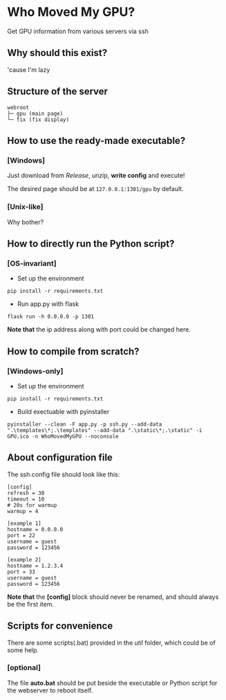 # Who Moved My GPU?

Get GPU information from various servers via ssh

## Why should this exist?

'cause I'm lazy

## Structure of the server

```text
webroot
├─ gpu (main page)
└─ fix (fix display)
```

## How to use the ready-made executable?

### [Windows]

Just download from *Release*, unzip, **write config** and execute!

The desired page should be at `127.0.0.1:1301/gpu` by default.

### [Unix-like]

Why bother?

## How to directly run the Python script?

### [OS-invariant]

* Set up the environment

```shell
pip install -r requirements.txt
```

* Run app.py with flask

```shell
flask run -h 0.0.0.0 -p 1301
```

**Note that** the ip address along with port could be changed here.

## How to compile from scratch?

### [Windows-only]

* Set up the environment

```shell
pip install -r requirements.txt
```

* Build exectuable with pyinstaller

```shell
pyinstaller --clean -F app.py -p ssh.py --add-data ".\templates\*;.\templates" --add-data ".\static\*;.\static" -i GPU.ico -n WhoMovedMyGPU --noconsole
```

## About configuration file

The ssh.config file should look like this:

```text
[config]
refresh = 30
timeout = 10
# 20s for warmup
warmup = 4

[example 1]
hostname = 0.0.0.0
port = 22
username = guest
password = 123456

[example 2]
hostname = 1.2.3.4
port = 33
username = guest
password = 123456
```

**Note that** the **[config]** block should never be renamed, and should always be the first item.

## Scripts for convenience

There are some scripts(.bat) provided in the *util* folder, which could be of some help.

### [optional]

The file **auto.bat** should be put beside the executable or Python script for the webserver to reboot itself.
